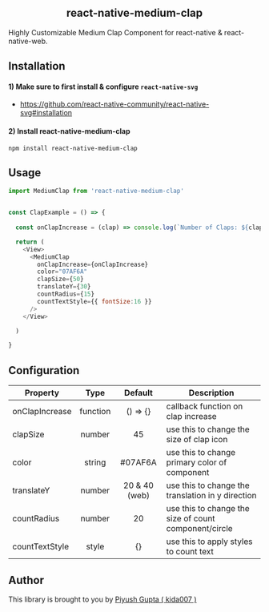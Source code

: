 <h2><div align="center">react-native-medium-clap</div></h2>

Highly Customizable Medium Clap Component for react-native & react-native-web.

## Installation
#### 1) Make sure to first install & configure `react-native-svg` 
- https://github.com/react-native-community/react-native-svg#installation

#### 2) Install react-native-medium-clap
```
npm install react-native-medium-clap
```

## Usage
```javascript
import MediumClap from 'react-native-medium-clap'


const ClapExample = () => {
  
  const onClapIncrease = (clap) => console.log(`Number of Claps: ${clap}`)

  return (
    <View>
      <MediumClap
        onClapIncrease={onClapIncrease}
        color="07AF6A"
        clapSize={50}
        translateY={30}
        countRadius={15}
        countTextStyle={{ fontSize:16 }}
      />
    </View>

  )

}

```

## Configuration

| Property      | Type          | Default             | Description |
| -------------     |:-------------:|:------------:       | ----------- |
| onClapIncrease    | function      | () => {}     | callback function on clap increase
| clapSize          | number        | 45           | use this to change the size of clap icon
| color             | string        | #07AF6A      | use this to change primary color of component
| translateY        | number        | 20 & 40 (web)| use this to change the translation in y direction 
| countRadius       | number        | 20           | use this to change the size of count component/circle
| countTextStyle    | style         | {}           | use this to apply styles to count text

## Author
This library is brought to you by [Piyush Gupta ( kida007 )](https://twitter.com/kidaa007)

